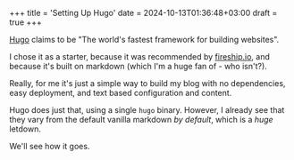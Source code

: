 +++
title = 'Setting Up Hugo'
date = 2024-10-13T01:36:48+03:00
draft = true
+++

[Hugo](https://gohugo.io) claims to be "The world's fastest framework for
building websites".

I chose it as a starter, because it was recommended by
[fireship.io](https://fireship.io), and because it's built on markdown (which
I'm a huge fan of - who isn't?).

Really, for me it's just a simple way to build my blog with no dependencies,
easy deployment, and text based configuration and content.

Hugo does just that, using a single `hugo` binary. However, I already see that
they vary from the default vanilla markdown _by default_, which is a _huge_
letdown.

We'll see how it goes.
